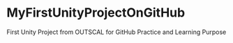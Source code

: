 # MyFirstUnityProjectOnGitHub
First Unity Project from OUTSCAL for GitHub Practice and Learning Purpose
